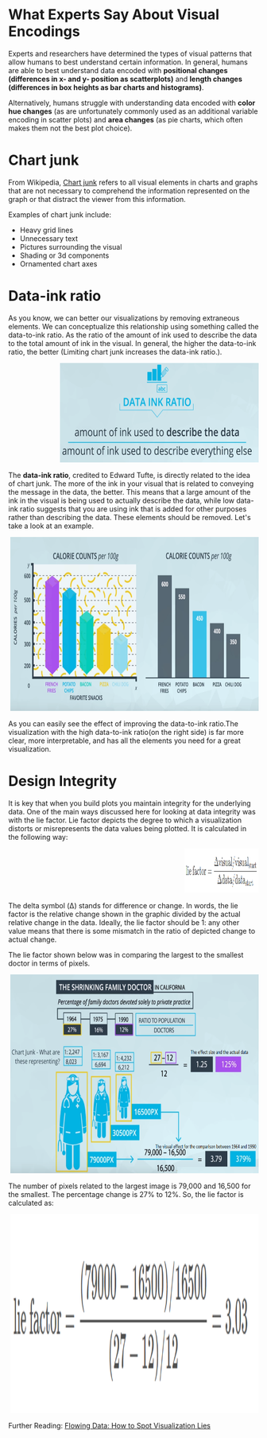 
# What Experts Say About Visual Encodings 

Experts and researchers have determined the types of visual patterns that allow humans to best understand certain information. In general, humans are able to best understand data encoded with **positional changes (differences in x- and y- position as  scatterplots)** and **length changes (differences in box heights as  bar charts and histograms)**.

Alternatively, humans struggle with understanding data encoded with **color hue changes** (as are unfortunately commonly used as an additional variable encoding in scatter plots) and **area changes** (as pie charts, which often makes them not the best plot choice).

# Chart junk

From Wikipedia, [Chart junk](https://en.wikipedia.org/wiki/Chartjunk) refers to all visual elements in charts and graphs that are not necessary to comprehend the information represented on the graph or that distract the viewer from this information.

Examples of chart junk include:

   * Heavy grid lines
   * Unnecessary text
   * Pictures surrounding the visual
   * Shading or 3d components
   * Ornamented chart axes

# Data-ink ratio
As you know, we can better our visualizations by removing extraneous elements. We can conceptualize this relationship using something called the data-to-ink ratio. As the ratio of the amount of ink used to describe the data to the total amount of ink in the visual.
In general, the higher the data-to-ink ratio, the better (Limiting chart junk increases the data-ink ratio.). 
 
 <p align="right">
  <img src="../img/15.PNG" alt="" width="400" height="200" >
 </p>

The **data-ink ratio**, credited to Edward Tufte, is directly related to the idea of chart junk. The more of the ink in your visual that is related to conveying the message in the data, the better. This means that a large amount of the ink in the visual is being used to actually describe the data, while low data-ink ratio suggests that you are using ink that is added for other purposes rather than describing the data. These elements should be removed. Let's take a look at an example. 
 
  <p align="right">
  <img src="../img/16.PNG" alt="" width="500" height="350" >
 </p>
 
 As  you can easily see the effect of improving the data-to-ink ratio.The visualization with the high data-to-ink ratio(on the right side) is far more clear, more interpretable, and has all the elements you need for a great visualization. 

# Design Integrity

It is key that when you build plots you maintain integrity for the underlying data. One of the main ways discussed here for looking at data integrity was with the lie factor. Lie factor depicts the degree to which a visualization distorts or misrepresents the data values being plotted. It is calculated in the following way:

  <p align="right">
  <img src="../img/17.PNG" alt="" width="150" height="90" >
 </p>
 
 The delta symbol (Δ) stands for difference or change. In words, the lie factor is the relative change shown in the graphic divided by the actual relative change in the data. Ideally, the lie factor should be 1: any other value means that there is some mismatch in the ratio of depicted change to actual change.
 
The lie factor shown below was in comparing the largest to the smallest doctor in terms of pixels.

  <p align="right">
  <img src="../img/18.png" alt="" width="500" height="400" >
 </p>
 
 The number of pixels related to the largest image is 79,000 and 16,500 for the smallest. The percentage change is 27% to 12%. So, the lie factor is calculated as:
 
 
  <p align="right">
  <img src="../img/19.PNG" alt="" width="500" height="400" >
 </p>
 
Further Reading: [Flowing Data: How to Spot Visualization Lies](https://flowingdata.com/2017/02/09/how-to-spot-visualization-lies/)

